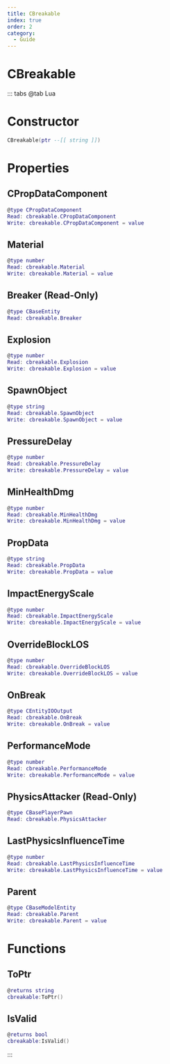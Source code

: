 ```yaml
---
title: CBreakable
index: true
order: 2
category:
  - Guide
---
```


# CBreakable

::: tabs
@tab Lua
# Constructor
```lua
CBreakable(ptr --[[ string ]])
```
# Properties
## CPropDataComponent 
```lua
@type CPropDataComponent
Read: cbreakable.CPropDataComponent
Write: cbreakable.CPropDataComponent = value
```
## Material 
```lua
@type number
Read: cbreakable.Material
Write: cbreakable.Material = value
```
## Breaker (Read-Only)
```lua
@type CBaseEntity
Read: cbreakable.Breaker
```
## Explosion 
```lua
@type number
Read: cbreakable.Explosion
Write: cbreakable.Explosion = value
```
## SpawnObject 
```lua
@type string
Read: cbreakable.SpawnObject
Write: cbreakable.SpawnObject = value
```
## PressureDelay 
```lua
@type number
Read: cbreakable.PressureDelay
Write: cbreakable.PressureDelay = value
```
## MinHealthDmg 
```lua
@type number
Read: cbreakable.MinHealthDmg
Write: cbreakable.MinHealthDmg = value
```
## PropData 
```lua
@type string
Read: cbreakable.PropData
Write: cbreakable.PropData = value
```
## ImpactEnergyScale 
```lua
@type number
Read: cbreakable.ImpactEnergyScale
Write: cbreakable.ImpactEnergyScale = value
```
## OverrideBlockLOS 
```lua
@type number
Read: cbreakable.OverrideBlockLOS
Write: cbreakable.OverrideBlockLOS = value
```
## OnBreak 
```lua
@type CEntityIOOutput
Read: cbreakable.OnBreak
Write: cbreakable.OnBreak = value
```
## PerformanceMode 
```lua
@type number
Read: cbreakable.PerformanceMode
Write: cbreakable.PerformanceMode = value
```
## PhysicsAttacker (Read-Only)
```lua
@type CBasePlayerPawn
Read: cbreakable.PhysicsAttacker
```
## LastPhysicsInfluenceTime 
```lua
@type number
Read: cbreakable.LastPhysicsInfluenceTime
Write: cbreakable.LastPhysicsInfluenceTime = value
```
## Parent 
```lua
@type CBaseModelEntity
Read: cbreakable.Parent
Write: cbreakable.Parent = value
```
# Functions
## ToPtr
```lua
@returns string
cbreakable:ToPtr()
```
## IsValid
```lua
@returns bool
cbreakable:IsValid()
```

:::